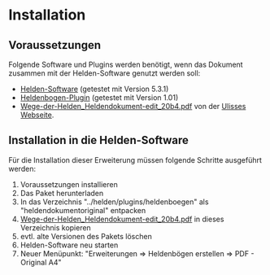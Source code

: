 # Installation

## Voraussetzungen

Folgende Software und Plugins werden benötigt, wenn das Dokument zusammen mit der Helden-Software genutzt werden soll: 

* [Helden-Software](http://www.helden-software.de/) (getestet mit Version 5.3.1)
* [Heldenbogen-Plugin](http://wiki.helden-software.de/wiki/Erweiterungen/Heldenbogen) (getestet mit Version 1.01)
* [Wege-der-Helden_Heldendokument-edit_20b4.pdf](http://www.ulisses-spiele.de/download/559/Wege-der-Helden_Heldendokument-edit_20b4.pdf) von der [Ulisses Webseite](http://www.ulisses-spiele.de/).

## Installation in die Helden-Software

Für die Installation dieser Erweiterung müssen folgende Schritte ausgeführt werden: 

1. Voraussetzungen installieren
2. Das Paket herunterladen
3. In das Verzeichnis "../helden/plugins/heldenboegen" als "heldendokumentoriginal" entpacken
4. [Wege-der-Helden_Heldendokument-edit_20b4.pdf](http://www.ulisses-spiele.de/download/559/Wege-der-Helden_Heldendokument-edit_20b4.pdf) in dieses Verzeichnis kopieren
5. evtl. alte Versionen des Pakets löschen
6. Helden-Software neu starten
7. Neuer Menüpunkt: "Erweiterungen => Heldenbögen erstellen => PDF - Original A4"

